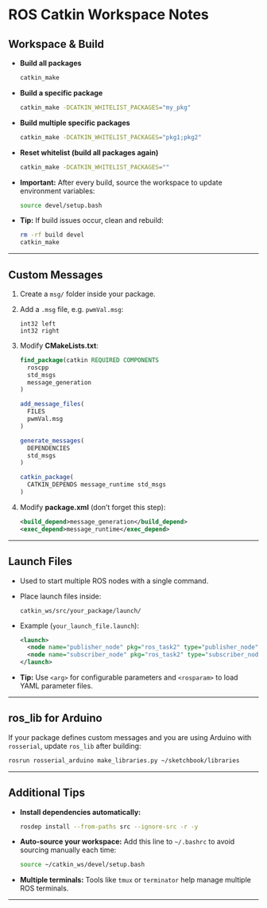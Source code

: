 # ROS Catkin Workspace Notes

## Workspace & Build

* **Build all packages**

  ```bash
  catkin_make
  ```

* **Build a specific package**

  ```bash
  catkin_make -DCATKIN_WHITELIST_PACKAGES="my_pkg"
  ```

* **Build multiple specific packages**

  ```bash
  catkin_make -DCATKIN_WHITELIST_PACKAGES="pkg1;pkg2"
  ```

* **Reset whitelist (build all packages again)**

  ```bash
  catkin_make -DCATKIN_WHITELIST_PACKAGES=""
  ```

* **Important:** After every build, source the workspace to update environment variables:

  ```bash
  source devel/setup.bash
  ```

* **Tip:** If build issues occur, clean and rebuild:

  ```bash
  rm -rf build devel
  catkin_make
  ```

---

## Custom Messages

1. Create a `msg/` folder inside your package.

2. Add a `.msg` file, e.g. `pwmVal.msg`:

   ```msg
   int32 left
   int32 right
   ```

3. Modify **CMakeLists.txt**:

   ```cmake
   find_package(catkin REQUIRED COMPONENTS
     roscpp
     std_msgs
     message_generation
   )

   add_message_files(
     FILES
     pwmVal.msg
   )

   generate_messages(
     DEPENDENCIES
     std_msgs
   )

   catkin_package(
     CATKIN_DEPENDS message_runtime std_msgs
   )
   ```

4. Modify **package.xml** (don’t forget this step):

   ```xml
   <build_depend>message_generation</build_depend>
   <exec_depend>message_runtime</exec_depend>
   ```

---

## Launch Files

* Used to start multiple ROS nodes with a single command.

* Place launch files inside:

  ```
  catkin_ws/src/your_package/launch/
  ```

* Example (`your_launch_file.launch`):

  ```xml
  <launch>
    <node name="publisher_node" pkg="ros_task2" type="publisher_node" output="screen"/>
    <node name="subscriber_node" pkg="ros_task2" type="subscriber_node" output="screen"/>
  </launch>
  ```

* **Tip:** Use `<arg>` for configurable parameters and `<rosparam>` to load YAML parameter files.

---

## ros\_lib for Arduino

If your package defines custom messages and you are using Arduino with `rosserial`, update `ros_lib` after building:

```bash
rosrun rosserial_arduino make_libraries.py ~/sketchbook/libraries
```

---

## Additional Tips

* **Install dependencies automatically:**

  ```bash
  rosdep install --from-paths src --ignore-src -r -y
  ```

* **Auto-source your workspace:**
  Add this line to `~/.bashrc` to avoid sourcing manually each time:

  ```bash
  source ~/catkin_ws/devel/setup.bash
  ```

* **Multiple terminals:** Tools like `tmux` or `terminator` help manage multiple ROS terminals.

---

